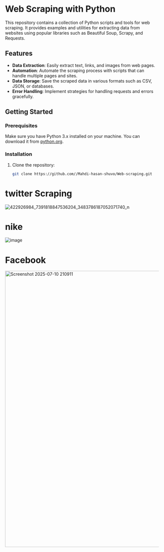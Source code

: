 # Web Scraping with Python  

This repository contains a collection of Python scripts and tools for web scraping. It provides examples and utilities for extracting data from websites using popular libraries such as Beautiful Soup, Scrapy, and Requests.  

## Features  

- **Data Extraction**: Easily extract text, links, and images from web pages.  
- **Automation**: Automate the scraping process with scripts that can handle multiple pages and sites.  
- **Data Storage**: Save the scraped data in various formats such as CSV, JSON, or databases.  
- **Error Handling**: Implement strategies for handling requests and errors gracefully.  

## Getting Started  

### Prerequisites  
Make sure you have Python 3.x installed on your machine. You can download it from [python.org](https://www.python.org/downloads/).  

### Installation  
1. Clone the repository:  
   ```bash  
   git clone https://github.com//Mahdi-hasan-shuvo/Web-scraping.git

# twitter Scraping
![422926984_7391818847536204_3483786187052071740_n](https://github.com/user-attachments/assets/c0cebe22-88cc-4d4d-ab55-c23f7c994e54)

# nike
![image](https://github.com/user-attachments/assets/9594af2c-0037-4d78-a641-c8f51a354eb1)

# Facebook
<img width="1237" height="904" alt="Screenshot 2025-07-10 210911" src="https://github.com/user-attachments/assets/67e99a83-7fa1-4d1f-a0f4-df1fa6c9ea08" />

